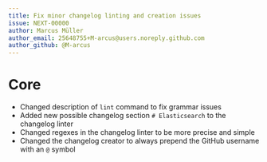 ```yaml
---
title: Fix minor changelog linting and creation issues
issue: NEXT-00000
author: Marcus Müller
author_email: 25648755+M-arcus@users.noreply.github.com
author_github: @M-arcus
---
```

# Core
* Changed description of `lint` command to fix grammar issues
* Added new possible changelog section `# Elasticsearch` to the changelog linter
* Changed regexes in the changelog linter to be more precise and simple
* Changed the changelog creator to always prepend the GitHub username with an `@` symbol
